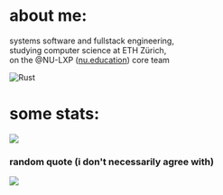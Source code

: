 # about me:
systems software and fullstack engineering, <br>studying computer science at ETH Zürich,<br>on the @NU-LXP ([nu.education](https://nu.education)) core team

![Rust](https://img.shields.io/badge/rust-%23000000.svg?style=for-the-badge&logo=rust&logoColor=white)

# some stats:
![](https://github-readme-streak-stats.herokuapp.com/?user=d3psi&theme=dark&hide_border=true)<br/>

### random quote (i don't necessarily agree with)
![](https://quotes-github-readme.vercel.app/api?type=horizontal&theme=radical)

